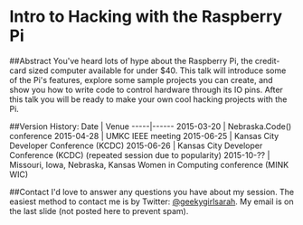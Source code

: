 # Intro to Hacking with the Raspberry Pi

##Abstract
You've heard lots of hype about the Raspberry Pi, the credit-card sized computer available for under $40. This talk will introduce some of the Pi's features, explore some sample projects you can create, and show you how to write code to control hardware through its IO pins. After this talk you will be ready to make your own cool hacking projects with the Pi.

##Version History:
Date | Venue
-----|------
2015-03-20 | Nebraska.Code() conference
2015-04-28 | UMKC IEEE meeting
2015-06-25 | Kansas City Developer Conference (KCDC)
2015-06-26 | Kansas City Developer Conference (KCDC) (repeated session due to popularity)
2015-10-?? | Missouri, Iowa, Nebraska, Kansas Women in Computing conference (MINK WIC)

##Contact
I'd love to answer any questions you have about my session. The easiest method to contact me is by Twitter: [@geekygirlsarah](https://www.twitter.com/geekygirlsarah). My email is on the last slide (not posted here to prevent spam). 